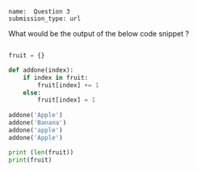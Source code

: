 ﻿```ngMeta
name:  Question 3
submission_type: url
```

What would be the output of the below code snippet ?


```python

fruit = {}

def addone(index):
    if index in fruit:
        fruit[index] += 1
    else:
        fruit[index] = 1
        
addone('Apple')
addone('Banana')
addone('apple')
addone('Apple')

print (len(fruit))
print(fruit)
 ```

